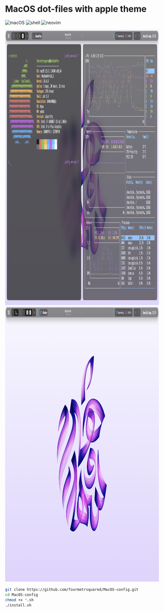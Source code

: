 # MacOS dot-files with apple theme
![macOS](https://img.shields.io/badge/macOS-optimized-blue?logo=apple)   ![shell](https://img.shields.io/badge/Shell-Bash/Zsh-green?logo=gnu-bash)   ![neovim](https://img.shields.io/badge/Editor-Neovim-brightgreen?logo=neovim)
<div align=center>
<img width="1440" height="900" alt="Screenshot 2025-08-21 at 12 39 13" src="https://raw.githubusercontent.com/fourmetrsquared/MacOS-config/refs/heads/main/screenshots/Screenshot%202025-08-24%20at%2022.18.31.png" />
<img width="1440" height="900" alt="Screenshot 2025-08-21 at 12 39 39" src="https://github.com/fourmetrsquared/MacOS-config/blob/main/screenshots/Screenshot%202025-08-24%20at%2022.19.53.png?raw=true" />
</div>


```bash
git clone https://github.com/fourmetrsquared/MacOS-config.git
cd MacOS-config
chmod +x *.sh
./install.sh
```

